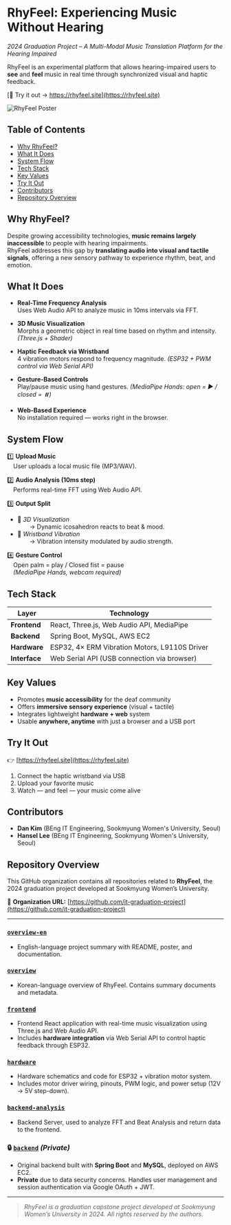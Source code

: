 # RhyFeel: Experiencing Music Without Hearing
*2024 Graduation Project – A Multi-Modal Music Translation Platform for the Hearing Impaired*

RhyFeel is an experimental platform that allows hearing-impaired users to **see** and **feel** music in real time through synchronized visual and haptic feedback.

[🔗 Try it out → https://rhyfeel.site](https://rhyfeel.site)

![RhyFeel Poster](./assets/grad-poster.png)

## Table of Contents

- [Why RhyFeel?](#why-rhyfeel)
- [What It Does](#what-it-does)
- [System Flow](#system-flow)
- [Tech Stack](#tech-stack)
- [Key Values](#key-values)
- [Try It Out](#try-it-out)
- [Contributors](#contributors)
- [Repository Overview](#repository-overview)



## Why RhyFeel?

Despite growing accessibility technologies, **music remains largely inaccessible** to people with hearing impairments.  
RhyFeel addresses this gap by **translating audio into visual and tactile signals**, offering a new sensory pathway to experience rhythm, beat, and emotion.



## What It Does

- **Real-Time Frequency Analysis**  
  Uses Web Audio API to analyze music in 10ms intervals via FFT.

- **3D Music Visualization**  
  Morphs a geometric object in real time based on rhythm and intensity. *(Three.js + Shader)*

- **Haptic Feedback via Wristband**  
  4 vibration motors respond to frequency magnitude. *(ESP32 + PWM control via Web Serial API)*

- **Gesture-Based Controls**  
  Play/pause music using hand gestures. *(MediaPipe Hands: open = ▶️ / closed = ⏸️)*

- **Web-Based Experience**  
  No installation required — works right in the browser.



## System Flow

1️⃣ **Upload Music**  
 User uploads a local music file (MP3/WAV).

2️⃣ **Audio Analysis (10ms step)**  
 Performs real-time FFT using Web Audio API.

3️⃣ **Output Split**  
- 🎨 *3D Visualization*  
  → Dynamic icosahedron reacts to beat & mood.  
- 📳 *Wristband Vibration*  
  → Vibration intensity modulated by audio strength.

4️⃣ **Gesture Control**  
 Open palm = play / Closed fist = pause  
 *(MediaPipe Hands, webcam required)*



## Tech Stack

| Layer        | Technology                                   |
|--------------|----------------------------------------------|
| **Frontend** | React, Three.js, Web Audio API, MediaPipe    |
| **Backend**  | Spring Boot, MySQL, AWS EC2                  |
| **Hardware** | ESP32, 4× ERM Vibration Motors, L9110S Driver |
| **Interface**| Web Serial API (USB connection via browser)  |



## Key Values

- Promotes **music accessibility** for the deaf community  
- Offers **immersive sensory experience** (visual + tactile)  
- Integrates lightweight **hardware + web** system  
- Usable **anywhere, anytime** with just a browser and a USB port




## Try It Out

👉 [https://rhyfeel.site](https://rhyfeel.site)

1. Connect the haptic wristband via USB  
2. Upload your favorite music  
3. Watch — and feel — your music come alive


## Contributors

- **Dan Kim** (BEng IT Engineering, Sookmyung Women's University, Seoul) 
- **Hansel Lee** (BEng IT Engineering, Sookmyung Women's University, Seoul)  


## Repository Overview

This GitHub organization contains all repositories related to **RhyFeel**, the 2024 graduation project developed at Sookmyung Women’s University.

🔗 **Organization URL:** [https://github.com/it-graduation-project](https://github.com/it-graduation-project)

---

### [`overview-en`](https://github.com/it-graduation-project/overview-en)  
- English-language project summary with README, poster, and documentation.  

### [`overview`](https://github.com/it-graduation-project/overview)  
- Korean-language overview of RhyFeel. Contains summary documents and metadata.

### [`frontend`](https://github.com/it-graduation-project/frontend)  
- Frontend React application with real-time music visualization using Three.js and Web Audio API.  
- Includes **hardware integration** via Web Serial API to control haptic feedback through ESP32.

### [`hardware`](https://github.com/it-graduation-project/hardware)  
- Hardware schematics and code for ESP32 + vibration motor system.  
- Includes motor driver wiring, pinouts, PWM logic, and power setup (12V → 5V step-down).

### [`backend-analysis`](https://github.com/it-graduation-project/backend-analysis)  
- Backend Server, used to analyze FFT and Beat Analysis and return data to the frontend.

### 🔒 [`backend`](https://github.com/it-graduation-project/backend) *(Private)*  
- Original backend built with **Spring Boot** and **MySQL**, deployed on AWS EC2.  
- **Private** due to data security concerns. Handles user management and session authentication via Google OAuth + JWT.



---

> *RhyFeel is a graduation capstone project developed at Sookmyung Women’s University in 2024. All rights reserved by the authors.*


